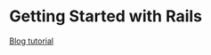 # Getting Started with Rails
[Blog tutorial](https://guides.rubyonrails.org/getting_started.html#crudit-where-crudit-is-due)